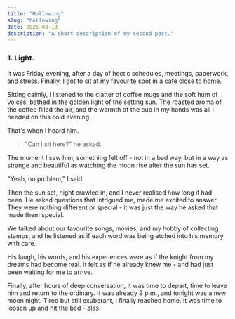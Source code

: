 ```yaml
---
title: "Hollowing"
slug: "hollowing"
date: 2025-08-13
description: "A short description of my second post."
---
```

### 1. Light.

It was Friday evening, after a day of hectic schedules, meetings, paperwork, and stress. Finally, I got to sit at my favourite spot in a cafe close to home.

Sitting calmly, I listened to the clatter of coffee mugs and the soft hum of voices, bathed in the golden light of the setting sun. The roasted aroma of the coffee filled the air, and the warmth of the cup in my hands was all I needed on this cold evening.

That's when I heard him.

> "Can I sit here?" he asked.

The moment I saw him, something felt off - not in a bad way, but in a way as strange and beautiful as watching the moon rise after the sun has set.

"Yeah, no problem," I said.

Then the sun set, night crawled in, and I never realised how long it had been. He asked questions that intrigued me, made me excited to answer. They were nothing different or special - it was just the way he asked that made them special.

We talked about our favourite songs, movies, and my hobby of collecting stamps, and he listened as if each word was being etched into his memory with care.

His laugh, his words, and his experiences were as if the knight from my dreams had become real. It felt as if he already knew me - and had just been waiting for me to arrive.

Finally, after hours of deep conversation, it was time to depart, time to leave him and return to the ordinary. It was already 9 p.m., and tonight was a new moon night. Tired but still exuberant, I finally reached home. It was time to loosen up and hit the bed - alas.
